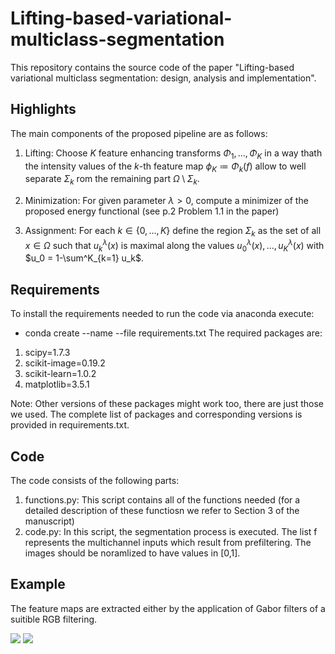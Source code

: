 # Lifting-based-variational-multiclass-segmentation


This repository contains the source code of the paper "Lifting-based variational multiclass segmentation: design, analysis and implementation". 

## Highlights
The main components of the proposed pipeline are as follows:

1. Lifting: Choose $K$ feature enhancing transforms $\Phi_1,\dots,\Phi_K$ in a way thath the intensity values of the $k$-th feature map $\phi_K\coloneqq\Phi_k(f)$ allow to well separate $\Sigma_k$ rom the remaining part $\Omega\setminus\Sigma_k$.

2. Minimization: For given parameter $\lambda>0$, compute a minimizer of the proposed energy functional (see p.2 Problem 1.1 in the paper)
3. Assignment: For each $k\in\{0,\dots,K\}$ define the region $\Sigma_k$ as the set of all $x\in\Omega$ such that $u_k^{\lambda}(x)$ is maximal along the values $u_0^{\lambda}(x),\dots,u_K^{\lambda}(x)$ with $u_0 = 1-\sum^K_{k=1} u_k$.

## Requirements
To install the requirements needed to run the code via anaconda execute:
* conda create --name <env> --file requirements.txt
The required packages are:
 1. scipy=1.7.3
 2. scikit-image=0.19.2
 3. scikit-learn=1.0.2
 4. matplotlib=3.5.1

 
Note: Other versions of these packages might work too, there are just those we used. The complete list of packages and corresponding versions is provided in requirements.txt.
## Code
The code consists of the following parts:
1. functions.py: This script contains all of the functions needed (for a detailed description of these functiosn we refer to Section 3 of the manuscript)
2. code.py: In this script, the segmentation process is executed. The list f represents the multichannel inputs which result from prefiltering. The images should be noramlized to have values in [0,1].
 
 ## Example
 The feature maps are extracted either by the application of Gabor filters of a suitible RGB filtering. 
 
<img src="./pipeline_diagram.png">
 
<img src="./pipeline_diagram.png">
